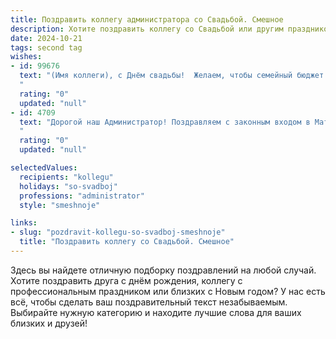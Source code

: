 ```yaml
---
title: Поздравить коллегу администратора со Свадьбой. Смешное
description: Хотите поздравить коллегу со Свадьбой или другим праздником? Наш ИИ создаст незабываемое поздравление, а вы обязательно выделитесь среди других.  
date: 2024-10-21
tags: second tag
wishes:
- id: 99676
  text: "(Имя коллеги), с Днём свадьбы!  Желаем, чтобы семейный бюджет рос быстрее, чем количество отчётов, а любовь была крепче, чем пароль от корпоративной почты!  Пусть ваш совместный путь будет полон радости, а не багов в системе!  Горько! (и не только от шампанского!).
  "
  rating: "0"
  updated: "null"
- id: 4709
  text: "Дорогой наш Администратор! Поздравляем с законным входом в Матрицу Семейной Жизни! Желаем, чтобы системные сбои случались только от переизбытка любви, а вирусы ревности и непонимания обходили ваш семейный сервер стороной. Пусть ваш браузер всегда открывается на странице счастья, а паролем к нему будет нежная забота друг о друге! Горько!
  "
  rating: "0"
  updated: "null"

selectedValues:
  recipients: "kollegu"
  holidays: "so-svadboj"
  professions: "administrator"
  style: "smeshnoje"

links:
- slug: "pozdravit-kollegu-so-svadboj-smeshnoje"
  title: "Поздравить коллегу со Свадьбой. Смешное"
---
```


Здесь вы найдете отличную подборку поздравлений на любой случай.
Хотите поздравить друга с днём рождения, коллегу с профессиональным праздником или близких с Новым годом? У нас есть всё, чтобы сделать ваш поздравительный текст незабываемым. Выбирайте нужную категорию и находите лучшие слова для ваших близких и друзей!
